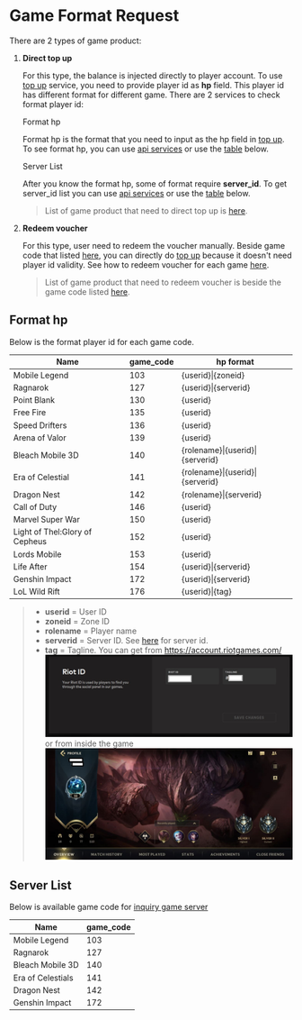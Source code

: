 # Game Format Request

There are 2 types of game product:
 1. **Direct top up**

    For this type, the balance is injected directly to player account. To use [top up](./core/v2/transaction/top-up.md) service, you need to provide player id as **hp** field. This player id has different format for different game.
    There are 2 services to check format player id:

      Format hp

      Format hp is the format that you need to input as the hp field in [top up](./core/v2/transaction/top-up.md). 
      To see format hp, you can use [api services](./core/v2/inquiry/game/game-format-hp.md) or use the [table](#format-hp) below.

      Server List 

      After you know the format hp, some of format require **server_id**. To get server_id list you can use [api services](./core/v2/inquiry/game/game-server.md) or use the [table](#server-list) below.

      <!-- theme: info -->
      > List of game product that need to direct top up is [here](#format-hp).

 2. **Redeem voucher**

    For this type, user need to redeem the voucher manually. Beside game code that listed [here](#format-hp), you can directly do [top up](./core/v2/transaction/top-up.md) because it doesn't need player id validity. See how to redeem voucher for each game [here](https://help.iak.id/category/syarat-dan-ketentuan/panduan-redeem-voucher-game).

    <!-- theme: info -->
    > List of game product that need to redeem voucher is beside the game code listed [here](#format-hp).

## Format hp
Below is the format player id for each game code.

Name | **game_code** | **hp** format
---------|----------|---------
 Mobile Legend | 103 | {userid}\|{zoneid}
 Ragnarok | 127 | {userid}\|{serverid}
 Point Blank | 130 | {userid}
 Free Fire | 135 | {userid}
 Speed Drifters | 136 | {userid}
 Arena of Valor | 139 | {userid}
 Bleach Mobile 3D | 140 | {rolename}\|{userid}\|{serverid}
 Era of Celestial | 141 | {rolename}\|{userid}\|{serverid}
 Dragon Nest | 142 | {rolename}\|{serverid}
 Call of Duty | 146 | {userid}
 Marvel Super War | 150 | {userid}
 Light of Thel:Glory of Cepheus | 152 | {userid}
 Lords Mobile | 153 | {userid}
 Life After | 154 | {userid}\|{serverid}
 Genshin Impact | 172 | {userid}\|{serverid}
 LoL Wild Rift | 176 | {userid}\|{tag}
 
 <!-- theme: info -->

> - **userid** = User ID 
> - **zoneid** = Zone ID
> - **rolename** = Player name
> - **serverid** = Server ID. See [here](#inquiry-game-server) for server id.
> - **tag** = Tagline. You can get from https://account.riotgames.com/ 
>   ![Lolwr-tag](../../assets/images/games/lolwr-tag.jpg)
>   or from inside the game 
>   ![Lolwr-game](../../assets/images/games/lolwr-game.jpg)

## Server List

Below is available game code for [inquiry game server](./core/v2/inquiry/game-server.md)

Name | **game_code**
---------|----------
 Mobile Legend | 103
 Ragnarok | 127
 Bleach Mobile 3D | 140
 Era of Celestials | 141
 Dragon Nest | 142
 Genshin Impact | 172
